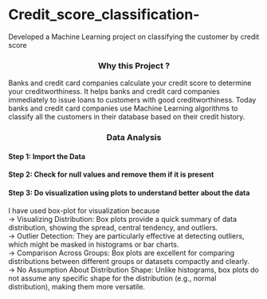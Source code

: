# Credit_score_classification-
Developed a Machine Learning project on classifying the customer by credit score

<h3 align="center">Why this Project ?</h3>
<p>
    Banks and credit card companies calculate your credit score to determine your creditworthiness. It helps banks and credit card companies immediately to issue loans to customers with good creditworthiness. Today banks and credit card companies use Machine Learning algorithms to classify all the customers in their database based on their credit history.
</p>

<h3 align="center">Data Analysis</h3>

<h4>Step 1: Import the Data</h4>
<h4>Step 2: Check for null values and remove them if it is present</h4>
<h4>Step 3: Do visualization using plots to understand better about the data </h4>
     <p>
       I have used box-plot for visualization because <br>
       -> Visualizing Distribution: Box plots provide a quick summary of data distribution, showing the spread, central tendency, and outliers.<br>
       -> Outlier Detection: They are particularly effective at detecting outliers, which might be masked in histograms or bar charts.<br>
       -> Comparison Across Groups: Box plots are excellent for comparing distributions between different groups or datasets compactly and clearly.<br>
       -> No Assumption About Distribution Shape: Unlike histograms, box plots do not assume any specific shape for the distribution (e.g., normal distribution), making them more versatile.<br>
     </p>

     
